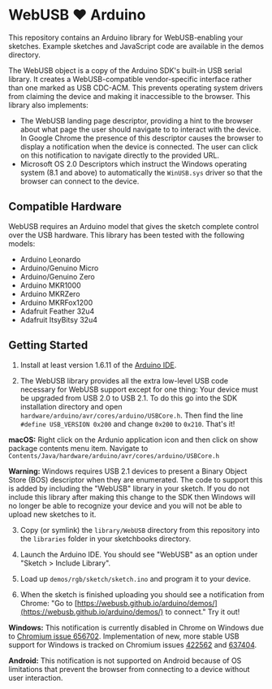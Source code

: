 WebUSB ❤ ️Arduino
================

This repository contains an Arduino library for WebUSB-enabling your sketches.
Example sketches and JavaScript code are available in the demos directory.

The WebUSB object is a copy of the Arduino SDK's built-in USB serial library.
It creates a WebUSB-compatible vendor-specific interface rather than one marked
as USB CDC-ACM. This prevents operating system drivers from claiming the device
and making it inaccessible to the browser. This library also implements:

 * The WebUSB landing page descriptor, providing a hint to the browser about
   what page the user should navigate to to interact with the device. In
   Google Chrome the presence of this descriptor causes the browser to display
   a notification when the device is connected. The user can click on this
   notification to navigate directly to the provided URL.
 * Microsoft OS 2.0 Descriptors which instruct the Windows operating system
   (8.1 and above) to automatically the `WinUSB.sys` driver so that the browser
   can connect to the device.

Compatible Hardware
-------------------

WebUSB requires an Arduino model that gives the sketch complete control over the USB hardware. This library has been tested with the following models:

 * Arduino Leonardo
 * Arduino/Genuino Micro
 * Arduino/Genuino Zero
 * Arduino MKR1000
 * Arduino MKRZero
 * Arduino MKRFox1200
 * Adafruit Feather 32u4
 * Adafruit ItsyBitsy 32u4

Getting Started
---------------

1. Install at least version 1.6.11 of the [Arduino IDE](https://www.arduino.cc/en/Main/Software).

2. The WebUSB library provides all the extra low-level USB code necessary for WebUSB support except for one thing: Your device must be upgraded from USB 2.0 to USB 2.1. To do this go into the SDK installation directory and open `hardware/arduino/avr/cores/arduino/USBCore.h`. Then find the line `#define USB_VERSION 0x200` and change `0x200` to `0x210`. That's it!

  **macOS:** Right click on the Ardunio application icon and then click on show package contents menu item. Navigate to `Contents/Java/hardware/arduino/avr/cores/arduino/USBCore.h`
  
  **Warning:** Windows requires USB 2.1 devices to present a Binary Object Store (BOS) descriptor when they are enumerated. The code to support this is added by including the "WebUSB" library in your sketch. If you do not include this library after making this change to the SDK then Windows will no longer be able to recognize your device and you will not be able to upload new sketches to it.

3. Copy (or symlink) the `library/WebUSB` directory from this repository into the `libraries` folder in your sketchbooks directory.

4. Launch the Arduino IDE. You should see "WebUSB" as an option under "Sketch > Include Library".

5. Load up `demos/rgb/sketch/sketch.ino` and program it to your device.

6. When the sketch is finished uploading you should see a notification from Chrome: "Go to [https://webusb.github.io/arduino/demos/](https://webusb.github.io/arduino/demos/) to connect." Try it out!

  **Windows:** This notification is currently disabled in Chrome on Windows due to [Chromium issue 656702](https://crbug.com/656702). Implementation of new, more stable USB support for Windows is tracked on Chromium issues [422562](https://crbug.com/422562) and [637404](https://crbug.com/637404).

  **Android:** This notification is not supported on Android because of OS
  limitations that prevent the browser from connecting to a device without user
  interaction.
